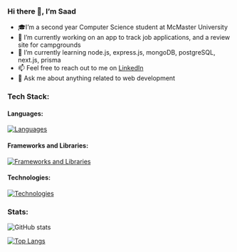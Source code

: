 ### Hi there 👋, I’m Saad
- 🎓I’m a second year Computer Science student at McMaster University
- 🔭 I’m currently working on an app to track job applications, and a review site for campgrounds
- 🌱 I’m currently learning node.js, express.js, mongoDB, postgreSQL, next.js, prisma
- 📫 Feel free to reach out to me on <a href=https://www.linkedin.com/in/saad-tariq-cs/ target=_blank>LinkedIn</a>
- 💬 Ask me about anything related to web development

### Tech Stack:

#### Languages:
[![Languages](https://skillicons.dev/icons?i=js,ts,python,c,bash&theme=dark)](https://skillicons.dev)

#### Frameworks and Libraries:
<!-- [![Frameworks and Libraries](https://skillicons.dev/icons?i=react,next,redux,nodejs,express&theme=dark)](https://skillicons.dev) -->
[![Frameworks and Libraries](https://skillicons.dev/icons?i=react,redux,nodejs,express,bootstrap&theme=dark)](https://skillicons.dev)

#### Technologies:
<!-- [![Technologies](https://skillicons.dev/icons?i=git,mongodb,postgresql,prisma,vscode,linux&theme=dark)](https://skillicons.dev) -->
[![Technologies](https://skillicons.dev/icons?i=git,vite,mongodb,vscode,linux&theme=dark)](https://skillicons.dev)


### Stats:

![GitHub stats](https://github-readme-stats.vercel.app/api?username=tariqs26&show_icons=true&theme=tokyonight&count_private=true)
<!--
- 👯 I’m looking to collaborate on ...
- ⚡ Fun fact: ...
- https://github.com/tandpfun/skill-icons
-->

[![Top Langs](https://github-readme-stats.vercel.app/api/top-langs/?username=tariqs26&&layout=compact&theme=tokyonight&count_private=true)](https://github.com/anuraghazra/github-readme-stats)
